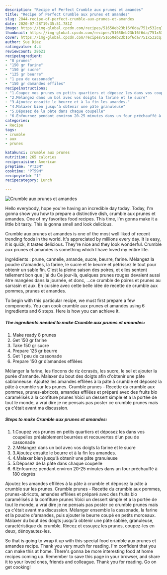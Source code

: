 ```yaml
---
description: "Recipe of Perfect Crumble aux prunes et amandes"
title: "Recipe of Perfect Crumble aux prunes et amandes"
slug: 2844-recipe-of-perfect-crumble-aux-prunes-et-amandes
date: 2020-07-28T19:35:51.781Z
image: https://img-global.cpcdn.com/recipes/51650eb23b16f6da/751x532cq70/crumble-aux-prunes-et-amandes-photo-principale-de-la-recette.jpg
thumbnail: https://img-global.cpcdn.com/recipes/51650eb23b16f6da/751x532cq70/crumble-aux-prunes-et-amandes-photo-principale-de-la-recette.jpg
cover: https://img-global.cpcdn.com/recipes/51650eb23b16f6da/751x532cq70/crumble-aux-prunes-et-amandes-photo-principale-de-la-recette.jpg
author: Sue Diaz
ratingvalue: 4.4
reviewcount: 28621
recipeingredient:
- "8 prunes"
- "150 gr farine"
- "150 gr sucre"
- "125 gr beurre"
- "1 peu de cassonade"
- "150 gr damandes effiles"
recipeinstructions:
- "1.Coupez vos prunes en petits quartiers et déposez les dans vos coupelles préalablement beurrées et recouvertes d’un peu de cassonade"
- "2.Mélangez dans un bol avec vos doigts la farine et le sucre"
- "3.Ajoutez ensuite le beurre et à la fin les amandes."
- "4.Malaxer bien jusqu’à obtenir une pâte granuleuse"
- "5.Déposez de la pâte dans chaque coupelle"
- "6.Enfournez pendant environ 20-25 minutes dans un four préchauffé à 180 degrés"
categories:
- Recipe
tags:
- crumble
- aux
- prunes

katakunci: crumble aux prunes 
nutrition: 265 calories
recipecuisine: American
preptime: "PT33M"
cooktime: "PT59M"
recipeyield: "1"
recipecategory: Lunch

---
```



![Crumble aux prunes et amandes](https://img-global.cpcdn.com/recipes/51650eb23b16f6da/751x532cq70/crumble-aux-prunes-et-amandes-photo-principale-de-la-recette.jpg)

Hello everybody, hope you're having an incredible day today. Today, I'm gonna show you how to prepare a distinctive dish, crumble aux prunes et amandes. One of my favorites food recipes. This time, I'm gonna make it a little bit tasty. This is gonna smell and look delicious.

Crumble aux prunes et amandes is one of the most well liked of recent trending foods in the world. It's appreciated by millions every day. It is easy, it is quick, it tastes delicious. They're nice and they look wonderful. Crumble aux prunes et amandes is something which I have loved my entire life.

Ingrédients : prune, cannelle, amande, sucre, beurre, farine. Mélangez la poudre d&#39;amandes, la farine, le sucre et le beurre et pétrissez le tout pour obtenir un sable fin. C&#39;est la pleine saison des poires, et elles sentent tellement bon que j&#39;ai du Ce jour-là, quelques prunes rouges devaient aussi être mangées dans la journée, et donc, …ce crumble de poires et prunes au sarrasin et aux. En cuisine avec cette belle idée de recette de crumble aux pommes, prunes et amandes.


To begin with this particular recipe, we must first prepare a few components. You can cook crumble aux prunes et amandes using 6 ingredients and 6 steps. Here is how you can achieve it.

<!--inarticleads1-->

##### The ingredients needed to make Crumble aux prunes et amandes:

1. Make ready 8 prunes
1. Get 150 gr farine
1. Take 150 gr sucre
1. Prepare 125 gr beurre
1. Get 1 peu de cassonade
1. Prepare 150 gr d’amandes effilées


Mélanger la farine, les flocons de riz écrasés, les sucre, le sel et ajouter la purée d&#39;amande. Malaxer du bout des doigts afin d&#39;obtenir une pâte sablonneuse. Ajoutez les amandes effilées à la pâte à crumble et déposez la pâte à crumble sur les prunes. Crumble prunes - Recette du crumble aux pommes, prunes-abricots, amandes effilées et préparé avec des fruits bio caramélisés à la confiture prunes Voici un dessert simple et a la portée de tout le monde, a vrai dire je ne pensais pas poster ce crumble prunes mais ça c&#39;était avant ma discussion. 

<!--inarticleads2-->

##### Steps to make Crumble aux prunes et amandes:

1. 1.Coupez vos prunes en petits quartiers et déposez les dans vos coupelles préalablement beurrées et recouvertes d’un peu de cassonade
1. 2.Mélangez dans un bol avec vos doigts la farine et le sucre
1. 3.Ajoutez ensuite le beurre et à la fin les amandes.
1. 4.Malaxer bien jusqu’à obtenir une pâte granuleuse
1. 5.Déposez de la pâte dans chaque coupelle
1. 6.Enfournez pendant environ 20-25 minutes dans un four préchauffé à 180 degrés


Ajoutez les amandes effilées à la pâte à crumble et déposez la pâte à crumble sur les prunes. Crumble prunes - Recette du crumble aux pommes, prunes-abricots, amandes effilées et préparé avec des fruits bio caramélisés à la confiture prunes Voici un dessert simple et a la portée de tout le monde, a vrai dire je ne pensais pas poster ce crumble prunes mais ça c&#39;était avant ma discussion. Mélanger ensemble la cassonade, la farine et la poudre d&#39;amandes, puis ajouter le beurre coupé en petits morceaux. Malaxer du bout des doigts jusqu&#39;à obtenir une pâte sablée, granuleuse, caractéristique du crumble. Rincez et essuyez les prunes, coupez-les en deux, dénoyautez-les. 

So that is going to wrap it up with this special food crumble aux prunes et amandes recipe. Thank you very much for reading. I'm confident that you can make this at home. There's gonna be more interesting food at home recipes coming up. Remember to save this page in your browser, and share it to your loved ones, friends and colleague. Thank you for reading. Go on get cooking!
